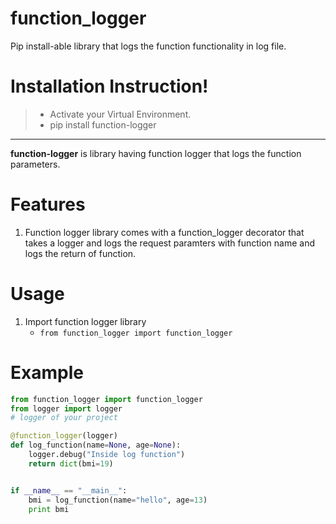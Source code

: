 # function_logger
Pip install-able library that logs the function functionality in log file. 



Installation Instruction!
===================

>- Activate your Virtual Environment.
>- pip install function-logger

----------

**function-logger** is library having function logger that logs the function parameters.

# Features

 1. Function logger library comes with a function_logger decorator that takes a logger and logs the request paramters with function name and logs the return of function.

# Usage

 1. Import function logger library
	 -  `from function_logger import function_logger`

# Example

```python
from function_logger import function_logger
from logger import logger
# logger of your project

@function_logger(logger)
def log_function(name=None, age=None):
    logger.debug("Inside log function")
    return dict(bmi=19)


if __name__ == "__main__":
	bmi = log_function(name="hello", age=13)
	print bmi
```
